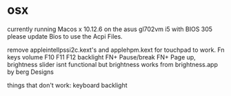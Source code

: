 # osx

currently running Macos x 10.12.6 on the asus gl702vm i5 with BIOS 305
please update Bios to use the Acpi Files.

remove appleintellpssi2c.kext's and applehpm.kext for touchpad to work.
Fn keys
volume F10 F11 F12
backlight FN+ Pause/break FN+ Page up, brightness slider isnt functional but brightness works from brightness.app by berg Designs


things that don't work:
keyboard backlight 
